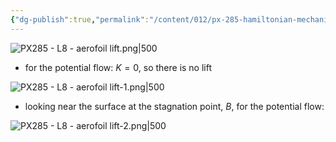 ```yaml
---
{"dg-publish":true,"permalink":"/content/012/px-285-hamiltonian-mechanics-and-fluid-dynamics/term-2-fluid-dynamics/l-potential-flows/px-285-l8-aerofoil-lift/","noteIcon":"1","created":"2025-08-27T13:15:28.563+01:00","updated":"2025-03-07T14:49:31.000+00:00"}
---
```


![PX285 - L8 - aerofoil lift.png|500](/img/user/pics/PX285%20-%20L8%20-%20aerofoil%20lift.png)

- for the potential flow: $K = 0$, so there is no lift

![PX285 - L8 - aerofoil lift-1.png|500](/img/user/pics/PX285%20-%20L8%20-%20aerofoil%20lift-1.png)

- looking near the surface at the stagnation point, $B$, for the potential flow:

![PX285 - L8 - aerofoil lift-2.png|500](/img/user/pics/PX285%20-%20L8%20-%20aerofoil%20lift-2.png)